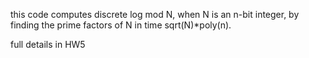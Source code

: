 this code computes discrete log mod N, when N is an n-bit integer, by finding the prime factors of N in time
sqrt(N)*poly(n). 

full details in HW5
